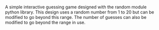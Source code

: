 A simple interactive guessing game designed with the random module python library. 
This design uses a random number from 1 to 20 but can be modified to go beyond this range. 
The number of guesses can also be modified to go beyond the range in use.
